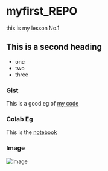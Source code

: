 # myfirst_REPO
this is my lesson No.1


## This is a second heading

* one
* two
* three

### Gist

This is a good eg of [my code](https://gist.github.com/kristchenn/4ba10feb8b473389fe3d8b7f62cafc49)

### Colab Eg

This is the [notebook](https://colab.research.google.com/github/kristchenn/myfirst_REPO/blob/main/technical_docs.ipynb)

### Image

![image](https://github.com/kristchenn/myfirst_REPO/assets/118340267/e7ccdcad-f638-4436-a506-b6f5eeb0606c)


